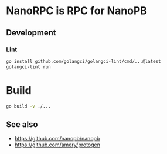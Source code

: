 # NanoRPC is RPC for NanoPB

## Development

### Lint

```sh
go install github.com/golangci/golangci-lint/cmd/...@latest
golangci-lint run
```

# Build

```sh
go build -v ./...
```

## See also

* https://github.com/nanopb/nanopb
* https://github.com/amery/protogen


